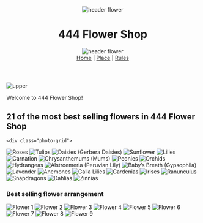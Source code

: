 <!DOCTYPE html>
<html lang="en">
  <head>
    <meta charset="UTF-8"/>
    <meta name="viewport" content="width=device-width, initial-scale=1.0" />
    <link rel="stylesheet" href="style.css">
      <title>My website</title>
      </head>
  <body>
    <header>
<img src="https://static.vecteezy.com/system/resources/previews/023/853/588/non_2x/rose-watercolor-bouquet-illustration-ai-generative-png.png" alt= "header flower">
<h1>&nbsp;&nbsp;&nbsp;&nbsp;&nbsp;&nbsp;&nbsp;&nbsp;444 Flower Shop&nbsp;&nbsp;&nbsp;&nbsp;&nbsp;&nbsp;&nbsp;&nbsp;</h1> <img src ="https://static.vecteezy.com/system/resources/previews/023/853/588/non_2x/rose-watercolor-bouquet-illustration-ai-generative-png.png" alt="header flower">

<nav>
 <a href="#">Home</a> |
    <a href="#">Place</a> |
    <a href="#">Rules</a>
</nav>
      </header>
      </body>
  
  <div class="image-text-container">
  <img src="https://i.pinimg.com/736x/24/f7/fc/24f7fc082d058508bd32b0738a71c051.jpg" alt="upper">
  <p>Welcome to 444 Flower Shop!</p>
</div>

  
  <h2>21 of the most best selling flowers in 444 Flower Shop</h2>
    
    <div class="photo-grid">   
  <img src="https://i.pinimg.com/736x/01/c5/ab/01c5ab3d62a9ceaffb7e7bddafdd31a1.jpg" alt="Roses">
  <img src="https://i.pinimg.com/736x/46/d2/25/46d225aa3a6783a7f7ee6035e976b605.jpg" alt="Tulips">
  <img src="https://i.pinimg.com/736x/a5/5f/a4/a55fa43368bb6391a8c38970dea0ad27.jpg" alt="Daisies (Gerbera Daisies)">
  <img src="https://i.pinimg.com/736x/e2/a9/b3/e2a9b3c269e0769c4c04180cea3c6377.jpg" alt="Sunflower">
  <img src="https://i.pinimg.com/736x/0f/61/73/0f6173ff276b0b93e031b64503fc9d96.jpg" alt="Lilies">
  <img src="https://i.pinimg.com/736x/ea/09/70/ea0970a341b09b148e21a7dbfae581a4.jpg" alt="Carnation">
  <img src="https://i.pinimg.com/1200x/73/e5/e4/73e5e46f9d12e8862592f823f387407d.jpg" alt="Chrysanthemums (Mums)">
  <img src="https://i.pinimg.com/736x/92/1b/46/921b46c60fbdc70a44e66db6c29012bc.jpg" alt="Peonies">
  <img src="https://i.pinimg.com/1200x/0e/34/ac/0e34ac07ca3d5ee6e0159ee577928c40.jpg" alt="Orchids">
  <img src="https://i.pinimg.com/736x/dc/85/dd/dc85ddef92a729333dfe7428d3d45a53.jpg" alt="Hydrangeas">
  <img src="https://i.pinimg.com/1200x/94/69/e5/9469e53e79900e5b98e41f02056a2bd6.jpg" alt="Alstroemeria (Peruvian Lily)">
  <img src="https://i.pinimg.com/736x/7f/a8/d6/7fa8d61fbfde5eb9e89640cc9f1975d6.jpg" alt="Baby’s Breath (Gypsophila)">
  <img src="https://i.pinimg.com/1200x/f9/76/a0/f976a0a79a91d9f21b891e8f3f42f79f.jpg" alt="Lavender">
  <img src="https://i.pinimg.com/1200x/cb/03/22/cb03229bc30ca33bbd3e1f189f11fd8a.jpg" alt="Anemones">
  <img src="https://i.pinimg.com/736x/0e/d7/d0/0ed7d008da2c51c6c3f887914e86c96d.jpg" alt="Calla Lilies">
  <img src="https://i.pinimg.com/736x/de/ad/fc/deadfc509e748b22e154d2a01b600a73.jpg" alt="Gardenias">
  <img src="https://i.pinimg.com/736x/dd/db/df/dddbdf35b52738a57413ec1e696b33da.jpg" alt="Irises">
  <img src="https://i.pinimg.com/1200x/39/1b/79/391b797c165b6c61ad1a19a60ecf99a3.jpg" alt="Ranunculus">
  <img src="https://i.pinimg.com/736x/a9/99/b9/a999b913294af1e5859648ebaa755040.jpg" alt="Snapdragons">
  <img src="https://i.pinimg.com/1200x/57/a5/12/57a512671e9f4186485da3f17c0ecf35.jpg" alt="Dahlias">
  <img src="https://i.pinimg.com/736x/3a/9a/c2/3a9ac2938154d5d676a3ab0548fc1493.jpg" alt="Zinnias">

</div>
  
  <h3> Best selling flower arrangement </h3>
  
  <div class="Arrangement">
     <img src="https://i.pinimg.com/736x/ff/6e/06/ff6e0679f791e6625bf4b0445ffbd21e.jpg" alt="Flower 1">
  <img src="https://i.pinimg.com/1200x/ee/52/3c/ee523c13b85886b85e86b0c8b84fb153.jpg" alt="Flower 2">
  <img src="https://i.pinimg.com/1200x/ea/2e/b0/ea2eb0101509d968e1ad58bc5806f9e2.jpg" alt="Flower 3">
  <img src="https://i.pinimg.com/736x/09/d4/a4/09d4a4207fc5c4306f12352480ae1b3b.jpg" alt="Flower 4">
     <img src="https://i.pinimg.com/736x/dd/ea/e2/ddeae2d9b754b2b5aebaaa736cfdd8c9.jpg" alt="Flower 5">
  <img src="https://i.pinimg.com/736x/8d/68/4d/8d684de06bdb8c092d6c79a40e7e052a.jpg" alt="Flower 6">
  <img src="https://i.pinimg.com/736x/51/b8/cd/51b8cdfe2cdb987bfecbaac778c2bcb1.jpg" alt="Flower 7">
  <img src="https://i.pinimg.com/736x/a7/73/96/a773965e239342ee9c3264c13aa01c1f.jpg" alt="Flower 8">
  <img src="https://i.pinimg.com/736x/e5/aa/5f/e5aa5f9b3ef95a840df0d5fa48c14fa0.jpg" alt="Flower 9">
  </div>
  

    
</html>


